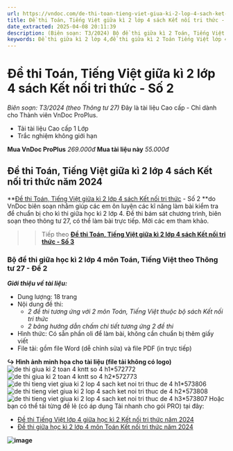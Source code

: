 ```yaml
---
url: https://vndoc.com/de-thi-toan-tieng-viet-giua-ki-2-lop-4-sach-ket-noi-tri-thuc-so-2-316214
title: Đề thi Toán, Tiếng Việt giữa kì 2 lớp 4 sách Kết nối tri thức - Số 2 - Biên soạn: T3/2024 (theo Thông tư 27) - VnDoc.com
date_extracted: 2025-04-08 20:11:39
description: (Biên soạn: T3/2024) Bộ đề thi giữa kì 2 Toán, Tiếng Việt lớp 4 KNTT năm 2024 theo Thông tư 27 - Số 2 được VnDoc biên soạn (gồm đề thi, hướng dẫn chấm chi tiết) nhằm hỗ trợ các em học sinh tham khảo, luyện tập để đạt kết quả cao trong kì thi sắp tới.
keywords: Đề thi giữa kì 2 lớp 4,đề thi giữa kì 2 Toán Tiếng Việt lớp 4,Đề thi Toán Tiếng Việt giữa kì 2 lớp 4,Bộ đề thi giữa kì 2 lớp 4 Kết nối tri thức năm 2024,Bộ đề thi giữa học kì 2 lớp 4 theo Thông tư 27,đề thi giữa học kì 2 lớp 4 môn toán,de thi giữa kì 2 lớp 4 môn Tiếng Việt,đề thi Tiếng Việt giữa kì 2 lớp 4,đề thi học kì 2 lớp 4 môn tiếng việt,đề thi giữa kì 2 lớp 4 chân trời sáng tạo,đề thi giữa kì 2 lớp 4 kết nối tri thức,đề thi giữa kì 2 lớp 4 cánh di
---
```


# Đề thi Toán, Tiếng Việt giữa kì 2 lớp 4 sách Kết nối tri thức - Số 2
 _Biên soạn: T3/2024 \(theo Thông tư 27\)_
Đây là tài liệu Cao cấp - Chỉ dành cho Thành viên VnDoc ProPlus.
  * Tải tài liệu Cao cấp 1 Lớp
  * Trắc nghiệm không giới hạn

**Mua VnDoc ProPlus** _269.000đ_ **Mua tài liệu này** _55.000đ_
## **Đề thi Toán, Tiếng Việt giữa kì 2 lớp 4 sách Kết nối tri thức năm 2024**
**[Đề thi Toán, Tiếng Việt giữa kì 2 lớp 4 sách Kết nối tri thức](<https://vndoc.com/de-thi-toan-tieng-viet-giua-ki-2-lop-4-sach-ket-noi-tri-thuc-so-2-316214>) \- Số 2 **do VnDoc biên soạn nhằm giúp các em ôn luyện các kĩ năng làm bài kiểm tra để chuẩn bị cho kì thi giữa học kì 2 lớp 4. Đề thi bám sát chương trình, biên soạn theo thông tư 27, có thể làm bài trực tiếp. Mời các em tham khảo.
>> Tiếp theo [**Đề thi Toán, Tiếng Việt giữa kì 2 lớp 4 sách Kết nối tri thức - Số 3**](<https://vndoc.com/de-thi-toan-tieng-viet-giua-ki-2-lop-4-sach-ket-noi-tri-thuc-so-3-316216>)
### Bộ đề thi giữa học kì 2 lớp 4 môn Toán, Tiếng Việt theo Thông tư 27 - Đề 2
 _**Giới thiệu về tài liệu:**_
  * Dung lượng: 18 trang
  * Nội dung đề thi:
    * _2 đề thi tương ứng với 2 môn Toán, Tiếng Việt thuộc bộ sách Kết nối tri thức_
    *  _2 bảng hướng dẫn chấm chi tiết tương ứng 2 đề thi_
  * Hình thức: Có sẵn phần oli để làm bài, không cần chuẩn bị thêm giấy viết
  * File tải: gồm file Word \(dễ chỉnh sửa\) và file PDF \(in trực tiếp\)

**↪ Hình ảnh minh họa cho tài liệu \(file tải không có logo\)**
![de thi giua ki 2 toan 4 kntt so 4 h1*572772](https://i.vdoc.vn/data/image/2024/02/27/de-thi-giua-ki-2-toan-4-kntt-so-4-h1.jpg)![de thi giua ki 2 toan 4 kntt so 4 h2*572773](https://i.vdoc.vn/data/image/2024/02/27/de-thi-giua-ki-2-toan-4-kntt-so-4-h2.jpg)![de thi tieng viet giua ki 2 lop 4 sach ket noi tri thuc de 4 h1*573806](https://i.vdoc.vn/data/image/2024/03/04/de-thi-tieng-viet-giua-ki-2-lop-4-sach-ket-noi-tri-thuc-de-4-h1.jpg)![de thi tieng viet giua ki 2 lop 4 sach ket noi tri thuc de 4 h2*573808](https://i.vdoc.vn/data/image/2024/03/04/de-thi-tieng-viet-giua-ki-2-lop-4-sach-ket-noi-tri-thuc-de-4-h2.jpg)![de thi tieng viet giua ki 2 lop 4 sach ket noi tri thuc de 4 h3*573807](https://i.vdoc.vn/data/image/2024/03/04/de-thi-tieng-viet-giua-ki-2-lop-4-sach-ket-noi-tri-thuc-de-4-h3.jpg)
Hoặc bạn có thể tải từng đề lẻ \(có áp dụng Tải nhanh cho gói PRO\) tại đây:
  * [Đề thi Tiếng Việt lớp 4 giữa học kì 2 Kết nối tri thức năm 2024](<https://vndoc.com/de-thi-tieng-viet-giua-ki-2-lop-4-sach-ket-noi-tri-thuc-de-4-316165>)
  * [Đề thi giữa học kì 2 lớp 4 môn Toán Kết nối tri thức năm 2024](<https://vndoc.com/de-thi-giua-hoc-ki-2-lop-4-mon-toan-ket-noi-tri-thuc-de-so-4-315850>)

**![image](https://i.vdoc.vn/data/image/2024/02/24/Order-Tai-lieu.png)**
